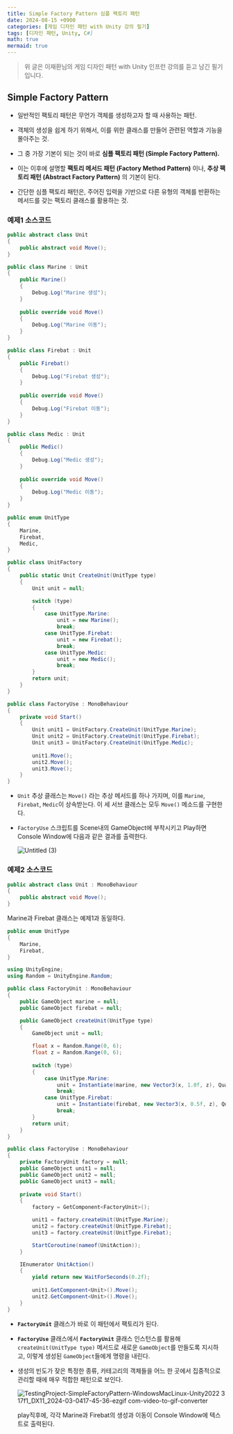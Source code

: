```yaml
---
title: Simple Factory Pattern 심플 팩토리 패턴
date: 2024-08-15 +0900
categories: [게임 디자인 패턴 with Unity 강의 필기]
tags: [디자인 패턴, Unity, C#]
math: true
mermaid: true
---
```


> 위 글은 이재환님의 게임 디자인 패턴 with Unity 인프런 강의를 듣고 남긴 필기입니다.

## Simple Factory Pattern
- 일반적인 팩토리 패턴은 무언가 객체를 생성하고자 할 때 사용하는 패턴.
- 객체의 생성을 쉽게 하기 위해서, 이를 위한 클래스를 만들어 관련된 역할과 기능을 몰아주는 것.
- 그 중 가장 기본이 되는 것이 바로 **심플 팩토리 패턴 (Simple Factory Pattern).**
- 이는 이후에 설명할 **팩토리 메서드 패턴 (Factory Method Pattern)** 이나, **추상 팩토리 패턴 (Abstract Factory Pattern)** 의 기본이 된다.

- 간단한 심플 팩토리 패턴은, 주어진 입력을 기반으로 다른 유형의 객체를 반환하는 메서드를 갖는 팩토리 클래스를 활용하는 것.

### 예제1 소스코드

```csharp
public abstract class Unit
{
    public abstract void Move();
}
```

```csharp
public class Marine : Unit
{
    public Marine()
    {
        Debug.Log("Marine 생성");
    }
    
    public override void Move()
    {
        Debug.Log("Marine 이동");
    }
}
```

```csharp
public class Firebat : Unit
{
    public Firebat()
    {
        Debug.Log("Firebat 생성");
    }
    
    public override void Move()
    {
        Debug.Log("Firebat 이동");
    }
}

```

```csharp
public class Medic : Unit
{
    public Medic()
    {
        Debug.Log("Medic 생성");
    }
    
    public override void Move()
    {
        Debug.Log("Medic 이동");
    }
}
```

```csharp
public enum UnitType
{
    Marine,
    Firebat,
    Medic,
}
```

```csharp
public class UnitFactory
{
    public static Unit CreateUnit(UnitType type)
    {
        Unit unit = null;

        switch (type)
        {
            case UnitType.Marine:
                unit = new Marine();
                break;
            case UnitType.Firebat:
                unit = new Firebat();
                break;
            case UnitType.Medic:
                unit = new Medic();
                break;
        }
        return unit;
    }
}
```

```csharp
public class FactoryUse : MonoBehaviour
{
    private void Start()
    {
        Unit unit1 = UnitFactory.CreateUnit(UnitType.Marine);
        Unit unit2 = UnitFactory.CreateUnit(UnitType.Firebat);
        Unit unit3 = UnitFactory.CreateUnit(UnitType.Medic);
        
        unit1.Move();
        unit2.Move();
        unit3.Move();
    }
}

```

- `Unit` 추상 클래스는 `Move()` 라는 추상 메서드를 하나 가지며, 이를 `Marine`, `Firebat`, `Medic`이 상속받는다. 이 세 서브 클래스는 모두 `Move()` 메소드를 구현한다.
- `FactoryUse` 스크립트를 Scene내의 GameObject에 부착시키고 Play하면 Console Window에 다음과 같은 결과를 출력한다.
    
    ![Untitled (3)](https://github.com/user-attachments/assets/3ff4f9a1-6e26-4df5-abac-7a86cee770c2)
    

### 예제2 소스코드

```csharp
public abstract class Unit : MonoBehaviour
{
    public abstract void Move();
}
```

Marine과 Firebat 클래스는 예제1과 동일하다.

```csharp
public enum UnitType
{
    Marine,
    Firebat,
}
```

```csharp
using UnityEngine;
using Random = UnityEngine.Random;

public class FactoryUnit : MonoBehaviour
{
    public GameObject marine = null;
    public GameObject firebat = null;

    public GameObject createUnit(UnitType type)
    {
        GameObject unit = null;

        float x = Random.Range(0, 6);
        float z = Random.Range(0, 6);
        
        switch (type)
        {
            case UnitType.Marine:
                unit = Instantiate(marine, new Vector3(x, 1.0f, z), Quaternion.identity);
                break;
            case UnitType.Firebat:
                unit = Instantiate(firebat, new Vector3(x, 0.5f, z), Quaternion.identity);
                break;
        }
        return unit;
    }
}
```

```csharp
public class FactoryUse : MonoBehaviour
{
    private FactoryUnit factory = null;
    public GameObject unit1 = null;
    public GameObject unit2 = null;
    public GameObject unit3 = null;
    
    private void Start()
    {
        factory = GetComponent<FactoryUnit>();

        unit1 = factory.createUnit(UnitType.Marine);
        unit2 = factory.createUnit(UnitType.Firebat);
        unit3 = factory.createUnit(UnitType.Firebat);

        StartCoroutine(nameof(UnitAction));
    }

    IEnumerator UnitAction()
    {
        yield return new WaitForSeconds(0.2f);
        
        unit1.GetComponent<Unit>().Move();
        unit2.GetComponent<Unit>().Move();
    }
}
```

- **`FactoryUnit`** 클래스가 바로 이 패턴에서 팩토리가 된다.
- **`FactoryUse`** 클래스에서 **`FactoryUnit`** 클래스 인스턴스를 활용해 `createUnit(UnitType type)` 메서드로 새로운 `GameObject`를 만들도록 지시하고, 이렇게 생성된 `GameObject`들에게 명령을 내린다.
- 생성의 빈도가 잦은 특정한 종류, 카테고리의 객체들을 어느 한 곳에서 집중적으로 관리할 때에 매우 적합한 패턴으로 보인다.
    
    ![TestingProject-SimpleFactoryPattern-WindowsMacLinux-Unity2022 3 17f1_DX11_2024-03-0417-45-36-ezgif com-video-to-gif-converter](https://github.com/user-attachments/assets/61c6e105-1dd0-45d3-863c-8c3d8081000d)

    
    play직후에, 각각 Marine과 Firebat의 생성과 이동이 Console Window에 텍스트로 출력된다.